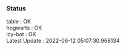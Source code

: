### Status


table : OK  
hogwarts : OK  
icy-bot : OK  
Latest Update : 2022-06-12 05:07:30.968134
